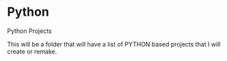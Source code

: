 # Python
Python Projects

This will be a folder that will have a list of PYTHON based projects that I will create or remake.
